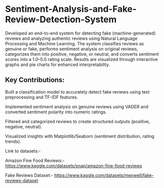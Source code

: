 # Sentiment-Analysis-and-Fake-Review-Detection-System

Developed an end-to-end system for detecting fake (machine-generated) reviews and analyzing authentic reviews using Natural Language Processing and Machine Learning. The system classifies reviews as genuine or fake, performs sentiment analysis on original reviews, categorizes them into positive, negative, or neutral, and converts sentiment scores into a 1.0–5.0 rating scale. Results are visualized through interactive graphs and pie charts for enhanced interpretability.

## Key Contributions:

Built a classification model to accurately detect fake reviews using text preprocessing and TF-IDF features.

Implemented sentiment analysis on genuine reviews using VADER and converted sentiment polarity into numeric ratings.

Filtered and categorized reviews to create structured outputs (positive, negative, neutral).

Visualized insights with Matplotlib/Seaborn (sentiment distribution, rating trends).



Link to datasets:-

Amazon Fine Food Reviews:- https://www.kaggle.com/datasets/snap/amazon-fine-food-reviews

Fake Reviews Dataset:- https://www.kaggle.com/datasets/mexwell/fake-reviews-dataset
